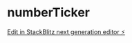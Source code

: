 # numberTicker

[Edit in StackBlitz next generation editor ⚡️](https://stackblitz.com/~/github.com/nsdevaraj/numberTicker)